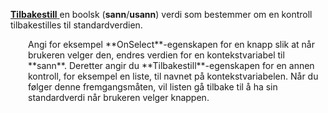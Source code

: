 [**Tilbakestill** ](properties-data.md) en boolsk (**sann**/**usann**) verdi som bestemmer om en kontroll tilbakestilles til standardverdien.

<p style="margin-left: 2.0em">Angi for eksempel **OnSelect**-egenskapen for en knapp slik at når brukeren velger den, endres verdien for en kontekstvariabel til **sann**. Deretter angir du **Tilbakestill**-egenskapen for en annen kontroll, for eksempel en liste, til navnet på kontekstvariabelen. Når du følger denne fremgangsmåten, vil listen gå tilbake til å ha sin standardverdi når brukeren velger knappen.

